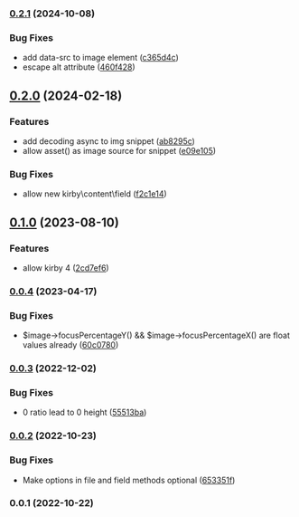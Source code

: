 

### [0.2.1](https://github.com/femundfilou/kirby-image-snippet/compare/v0.2.0...v0.2.1) (2024-10-08)


### Bug Fixes

* add data-src to image element ([c365d4c](https://github.com/femundfilou/kirby-image-snippet/commit/c365d4c35c9190aa6d65168fed494e2f5e04d4ba))
* escape alt attribute ([460f428](https://github.com/femundfilou/kirby-image-snippet/commit/460f4288f4f9a1bd4ee09d34fd41d1e4b1511094))

## [0.2.0](https://github.com/femundfilou/kirby-image-snippet/compare/v0.1.0...v0.2.0) (2024-02-18)


### Features

* add decoding async to img snippet ([ab8295c](https://github.com/femundfilou/kirby-image-snippet/commit/ab8295cf79670a74994308c8202248ab5cb4e3a4))
* allow asset() as image source for snippet ([e09e105](https://github.com/femundfilou/kirby-image-snippet/commit/e09e10527be9afd1eb1e897353addd60fe96f828))


### Bug Fixes

* allow new kirby\content\field ([f2c1e14](https://github.com/femundfilou/kirby-image-snippet/commit/f2c1e1474101f25ea1c3449c9643ecdbd5133097))

## [0.1.0](https://github.com/femundfilou/kirby-image-snippet/compare/v0.0.4...v0.1.0) (2023-08-10)


### Features

* allow kirby 4 ([2cd7ef6](https://github.com/femundfilou/kirby-image-snippet/commit/2cd7ef60bf2e2fd4afc0fb10c70b344d7f29490d))

### [0.0.4](https://github.com/femundfilou/kirby-image-snippet/compare/v0.0.3...v0.0.4) (2023-04-17)


### Bug Fixes

* $image->focusPercentageY() && $image->focusPercentageX() are float values already ([60c0780](https://github.com/femundfilou/kirby-image-snippet/commit/60c07809e95eeadf29c6323bc39a09faf5e13d55))

### [0.0.3](https://github.com/femundfilou/kirby-image-snippet/compare/v0.0.2...v0.0.3) (2022-12-02)


### Bug Fixes

* 0 ratio lead to 0 height ([55513ba](https://github.com/femundfilou/kirby-image-snippet/commit/55513bafe110d8760d98e7d186b623598dccdab7))

### [0.0.2](https://github.com/femundfilou/kirby-image-snippet/compare/v0.0.1...v0.0.2) (2022-10-23)


### Bug Fixes

* Make options in file and field methods optional ([653351f](https://github.com/femundfilou/kirby-image-snippet/commit/653351f84162c9fd74c1f7f75995c8aef9c2093b))

### 0.0.1 (2022-10-22)